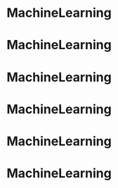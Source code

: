 # MachineLearning
# MachineLearning
# MachineLearning
# MachineLearning
# MachineLearning
# MachineLearning
